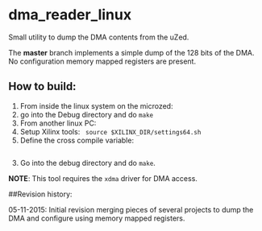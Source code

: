 # dma_reader_linux
Small utility to dump the DMA contents from the uZed.

The __master__ branch implements a simple dump of the 128 bits of the DMA. No configuration memory mapped registers are present.

## How to build:

1. From inside the linux system on the microzed:
  1. go into the Debug directory and do ```make```
2. From another linux PC:
  1. Setup Xilinx tools:
  ``` source $XILINX_DIR/settings64.sh```
  2. Define the cross compile variable:
  ``` export CROSS_COMPILE=arm-xilinx-linux-gnueabi-
  ```
  3. Go into the debug directory and do ```make```.

__NOTE__: This tool requires the ```xdma``` driver for DMA access.

##Revision history:

05-11-2015: Initial revision merging pieces of several projects to dump the DMA and configure using memory mapped registers.
